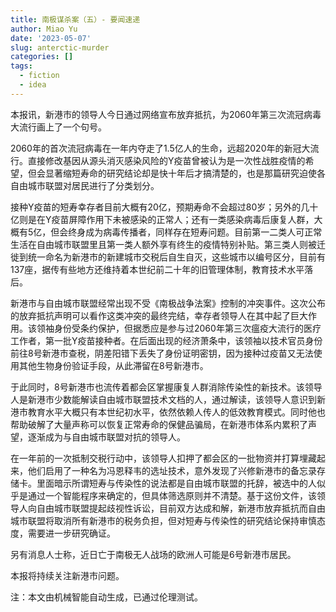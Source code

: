 ```yaml
---
title: 南极谋杀案（五）- 要闻速递
author: Miao Yu
date: '2023-05-07'
slug: anterctic-murder
categories: []
tags:
  - fiction
  - idea
---
```


本报讯，新港市的领导人今日通过网络宣布放弃抵抗，为2060年第三次流冠病毒大流行画上了一个句号。

2060年的首次流冠病毒在一年内夺走了1.5亿人的生命，远超2020年的新冠大流行。直接修改基因从源头消灭感染风险的Y疫苗曾被认为是一次性战胜疫情的希望，但会显著缩短寿命的研究结论却是快十年后才搞清楚的，也是那篇研究迫使各自由城市联盟对居民进行了分类划分。

接种Y疫苗的短寿幸存者目前大概有20亿，预期寿命不会超过80岁；另外的几十亿则是在Y疫苗屏障作用下未被感染的正常人；还有一类感染病毒后康复人群，大概有5亿，但会终身成为病毒传播者，同样存在短寿问题。目前第一二类人可正常生活在自由城市联盟里且第一类人额外享有终生的疫情特别补贴。第三类人则被迁徙到统一命名为新港市的新建城市交税后自生自灭，这些城市以编号区分，目前有137座，据传有些地方还维持着本世纪前二十年的旧管理体制，教育技术水平落后。

新港市与自由城市联盟经常出现不受《南极战争法案》控制的冲突事件。这次公布的放弃抵抗声明可以看作这类冲突的最终完结，幸存者领导人在其中起了巨大作用。该领袖身份受条约保护，但据悉应是参与过2060年第三次瘟疫大流行的医疗工作者，第一批Y疫苗接种者。在后面出现的经济萧条中，该领袖以技术官员身份前往8号新港市查税，阴差阳错下丢失了身份证明密钥，因为接种过疫苗又无法使用其他生物身份验证手段，从此滞留在8号新港市。

于此同时，8号新港市也流传着都会区掌握康复人群消除传染性的新技术。该领导人是新港市少数能解读自由城市联盟技术文档的人，通过解读，该领导人意识到新港市教育水平大概只有本世纪初水平，依然依赖人传人的低效教育模式。同时他也帮助破解了大量声称可以恢复正常寿命的保健品骗局，在新港市体系内累积了声望，逐渐成为与自由城市联盟对抗的领导人。

在一年前的一次抵制交税行动中，该领导人扣押了都会区的一批物资并打算埋藏起来，他们启用了一种名为冯恩释韦的选址技术，意外发现了兴修新港市的备忘录存储卡。里面暗示所谓短寿与传染性的说法都是自由城市联盟的托辞，被选中的人似乎是通过一个智能程序来确定的，但具体筛选原则并不清楚。基于这份文件，该领导人向自由城市联盟提起歧视性诉讼，目前双方达成和解，新港市放弃抵抗而自由城市联盟将取消所有新港市的税务负担，但对短寿与传染性的研究结论保持审慎态度，需要进一步研究确证。

另有消息人士称，近日亡于南极无人战场的欧洲人可能是6号新港市居民。

本报将持续关注新港市问题。

注：本文由机械智能自动生成，已通过伦理测试。
